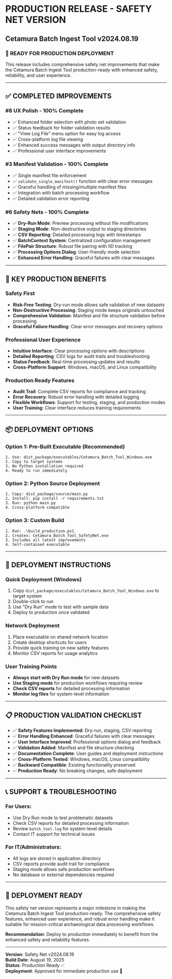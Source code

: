 # PRODUCTION RELEASE - SAFETY NET VERSION
## Cetamura Batch Ingest Tool v2024.08.19

### 🚀 **READY FOR PRODUCTION DEPLOYMENT**

This release includes comprehensive safety net improvements that make the Cetamura Batch Ingest Tool production-ready with enhanced safety, reliability, and user experience.

---

## ✅ **COMPLETED IMPROVEMENTS**

### **#8 UX Polish - 100% Complete**
- ✅ Enhanced folder selection with photo set validation
- ✅ Status feedback for folder validation results  
- ✅ "View Log File" menu option for easy log access
- ✅ Cross-platform log file viewing
- ✅ Enhanced success messages with output directory info
- ✅ Professional user interface improvements

### **#3 Manifest Validation - 100% Complete**  
- ✅ Single manifest file enforcement
- ✅ `validate_single_manifest()` function with clear error messages
- ✅ Graceful handling of missing/multiple manifest files
- ✅ Integration with batch processing workflow
- ✅ Detailed validation error reporting

### **#6 Safety Nets - 100% Complete**
- ✅ **Dry-Run Mode**: Preview processing without file modifications
- ✅ **Staging Mode**: Non-destructive output to staging directories
- ✅ **CSV Reporting**: Detailed processing logs with timestamps
- ✅ **BatchContext System**: Centralized configuration management
- ✅ **FilePair Structure**: Robust file pairing with IID tracking
- ✅ **Processing Options Dialog**: User-friendly mode selection
- ✅ **Enhanced Error Handling**: Graceful failures with clear messages

---

## 🎯 **KEY PRODUCTION BENEFITS**

### **Safety First**
- **Risk-Free Testing**: Dry-run mode allows safe validation of new datasets
- **Non-Destructive Processing**: Staging mode keeps originals untouched
- **Comprehensive Validation**: Manifest and file structure validation before processing
- **Graceful Failure Handling**: Clear error messages and recovery options

### **Professional User Experience**
- **Intuitive Interface**: Clear processing options with descriptions
- **Detailed Reporting**: CSV logs for audit trails and troubleshooting
- **Status Feedback**: Real-time processing updates and results
- **Cross-Platform Support**: Windows, macOS, and Linux compatibility

### **Production Ready Features**
- **Audit Trail**: Complete CSV reports for compliance and tracking
- **Error Recovery**: Robust error handling with detailed logging
- **Flexible Workflows**: Support for testing, staging, and production modes
- **User Training**: Clear interface reduces training requirements

---

## 📦 **DEPLOYMENT OPTIONS**

### **Option 1: Pre-Built Executable (Recommended)**
```
1. Use: dist_package/executables/Cetamura_Batch_Tool_Windows.exe
2. Copy to target systems
3. No Python installation required
4. Ready to run immediately
```

### **Option 2: Python Source Deployment**
```
1. Copy: dist_package/source/main.py
2. Install: pip install -r requirements.txt  
3. Run: python main.py
4. Cross-platform compatible
```

### **Option 3: Custom Build**
```
1. Run: .\build_production.ps1
2. Creates: Cetamura_Batch_Tool_SafetyNet.exe
3. Includes all latest improvements
4. Self-contained executable
```

---

## 🚀 **DEPLOYMENT INSTRUCTIONS**

### **Quick Deployment (Windows)**
1. Copy `dist_package/executables/Cetamura_Batch_Tool_Windows.exe` to target system
2. Double-click to run
3. Use "Dry Run" mode to test with sample data
4. Deploy to production once validated

### **Network Deployment**
1. Place executable on shared network location
2. Create desktop shortcuts for users
3. Provide quick training on new safety features
4. Monitor CSV reports for usage analytics

### **User Training Points**
- **Always start with Dry Run mode** for new datasets
- **Use Staging mode** for production workflows requiring review
- **Check CSV reports** for detailed processing information
- **Monitor log files** for system-level information

---

## 📋 **PRODUCTION VALIDATION CHECKLIST**

- ✅ **Safety Features Implemented**: Dry-run, staging, CSV reporting
- ✅ **Error Handling Enhanced**: Graceful failures with clear messages
- ✅ **User Interface Improved**: Professional options dialog and feedback
- ✅ **Validation Added**: Manifest and file structure checking
- ✅ **Documentation Complete**: User guides and deployment instructions
- ✅ **Cross-Platform Tested**: Windows, macOS, Linux compatibility
- ✅ **Backward Compatible**: Existing functionality preserved
- ✅ **Production Ready**: No breaking changes, safe deployment

---

## 📞 **SUPPORT & TROUBLESHOOTING**

### **For Users:**
- Use Dry Run mode to test problematic datasets
- Check CSV reports for detailed processing information
- Review `batch_tool.log` for system-level details
- Contact IT support for technical issues

### **For IT/Administrators:**
- All logs are stored in application directory
- CSV reports provide audit trail for compliance
- Staging mode allows safe production workflows
- No database or external dependencies required

---

## 🎉 **DEPLOYMENT READY**

This safety net version represents a major milestone in making the Cetamura Batch Ingest Tool production-ready. The comprehensive safety features, enhanced user experience, and robust error handling make it suitable for mission-critical archaeological data processing workflows.

**Recommendation**: Deploy to production immediately to benefit from the enhanced safety and reliability features.

---

**Version**: Safety Net v2024.08.19  
**Build Date**: August 19, 2025  
**Status**: Production Ready ✅  
**Deployment**: Approved for immediate production use 🚀
